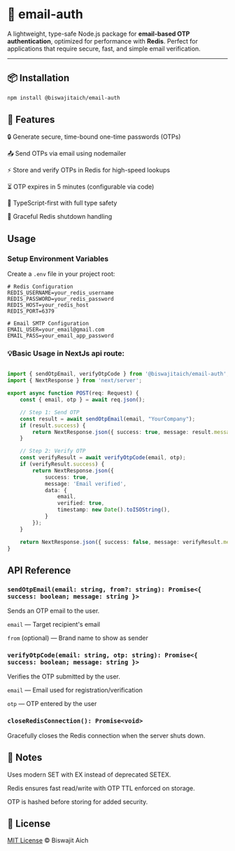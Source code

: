# 📧 email-auth

A lightweight, type-safe Node.js package for **email-based OTP authentication**, optimized for performance with **Redis**. Perfect for applications that require secure, fast, and simple email verification.

---

## 📦 Installation

```bash
npm install @biswajitaich/email-auth
```

## 🚀 Features

🔒 Generate secure, time-bound one-time passwords (OTPs)

📤 Send OTPs via email using nodemailer

⚡ Store and verify OTPs in Redis for high-speed lookups

⏳ OTP expires in 5 minutes (configurable via code)

🔧 TypeScript-first with full type safety

🧼 Graceful Redis shutdown handling

## Usage

### Setup Environment Variables

Create a `.env` file in your project root:

```
# Redis Configuration
REDIS_USERNAME=your_redis_username
REDIS_PASSWORD=your_redis_password
REDIS_HOST=your_redis_host
REDIS_PORT=6379

# Email SMTP Configuration
EMAIL_USER=your_email@gmail.com
EMAIL_PASS=your_email_app_password

```

### 💡Basic Usage in NextJs api route:

```typescript

import { sendOtpEmail, verifyOtpCode } from '@biswajitaich/email-auth';
import { NextResponse } from 'next/server';

export async function POST(req: Request) {
    const { email, otp } = await req.json();

    // Step 1: Send OTP
    const result = await sendOtpEmail(email, "YourCompany");
    if (result.success) {
        return NextResponse.json({ success: true, message: result.message });
    }

    // Step 2: Verify OTP
    const verifyResult = await verifyOtpCode(email, otp);
    if (verifyResult.success) {
        return NextResponse.json({
            success: true,
            message: 'Email verified',
            data: {
                email,
                verified: true,
                timestamp: new Date().toISOString(),
            }
        });
    }

    return NextResponse.json({ success: false, message: verifyResult.message }, { status: 400 });
}


```

## API Reference

### `sendOtpEmail(email: string, from?: string): Promise<{ success: boolean; message: string }>`
Sends an OTP email to the user.

`email` — Target recipient's email

`from` (optional) — Brand name to show as sender

### `verifyOtpCode(email: string, otp: string): Promise<{ success: boolean; message: string }>`
Verifies the OTP submitted by the user.

`email` — Email used for registration/verification

`otp` — OTP entered by the user

### `closeRedisConnection(): Promise<void>`
Gracefully closes the Redis connection when the server shuts down.


## 🧠 Notes

Uses modern SET with EX instead of deprecated SETEX.

Redis ensures fast read/write with OTP TTL enforced on storage.

OTP is hashed before storing for added security.



## 📄 License
[MIT License](./LICENSE) © Biswajit Aich